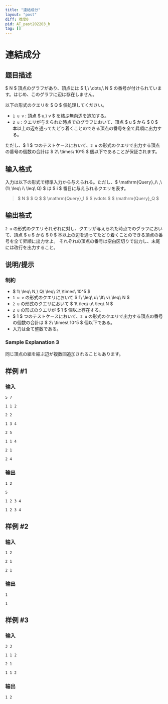 ```yaml
---
title: "連結成分"
layout: "post"
diff: 难度0
pid: AT_past202203_h
tag: []
---
```


# 連結成分

## 题目描述

[problemUrl]: https://atcoder.jp/contests/past202203-open/tasks/past202203_h

$ N $ 頂点のグラフがあり、頂点には $ 1,\ \dots,\ N $ の番号が付けられています。はじめ、このグラフに辺は存在しません。

以下の形式のクエリを $ Q $ 個処理してください。

- `1 u v` : 頂点 $ u,\ v $ を結ぶ無向辺を追加する。
- `2 u` : クエリが与えられた時点でのグラフにおいて、頂点 $ u $ から $ 0 $ 本以上の辺を通ってたどり着くことのできる頂点の番号を全て昇順に出力する。

ただし、$ 1 $ つのテストケースにおいて、`2 u` の形式のクエリで出力する頂点の番号の個数の合計は $ 2\ \times\ 10^5 $ 個以下であることが保証されます。

## 输入格式

入力は以下の形式で標準入力から与えられる。ただし、$ \mathrm{Query}_i\ \,\ (1\ \leq\ i\ \leq\ Q) $ は $ i $ 番目に与えられるクエリを表す。

> $ N $ $ Q $ $ \mathrm{Query}_1 $ $ \vdots $ $ \mathrm{Query}_Q $

## 输出格式

`2 u` の形式のクエリそれぞれに対し、クエリが与えられた時点でのグラフにおいて、頂点 $ u $ から $ 0 $ 本以上の辺を通ってたどり着くことのできる頂点の番号を全て昇順に出力せよ。 それぞれの頂点の番号は空白区切りで出力し、末尾には改行を出力すること。

## 说明/提示

### 制約

- $ 1\ \leq\ N,\ Q\ \leq\ 2\ \times\ 10^5 $
- `1 u v` の形式のクエリにおいて $ 1\ \leq\ u\ \lt\ v\ \leq\ N $
- `2 u` の形式のクエリにおいて $ 1\ \leq\ u\ \leq\ N $
- `2 u` の形式のクエリが $ 1 $ 個以上存在する。
- $ 1 $ つのテストケースにおいて、`2 u` の形式のクエリで出力する頂点の番号の個数の合計は $ 2\ \times\ 10^5 $ 個以下である。
- 入力は全て整数である。

### Sample Explanation 3

同じ頂点の組を結ぶ辺が複数回追加されることもあります。

## 样例 #1

### 输入

```
5 7
1 1 2
2 2
1 3 4
2 5
1 1 4
2 1
2 4
```

### 输出

```
1 2
5
1 2 3 4
1 2 3 4
```

## 样例 #2

### 输入

```
1 2
2 1
2 1
```

### 输出

```
1
1
```

## 样例 #3

### 输入

```
3 3
1 1 2
2 1
1 1 2
```

### 输出

```
1 2
```

